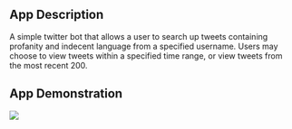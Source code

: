 ## App Description
A simple twitter bot that allows a user to search up tweets containing profanity and indecent language from a specified username. Users may choose to view tweets within a specified time range, or view tweets from the most recent 200.

## App Demonstration
<img src="https://i.imgur.com/cBqiWgX.gif">
